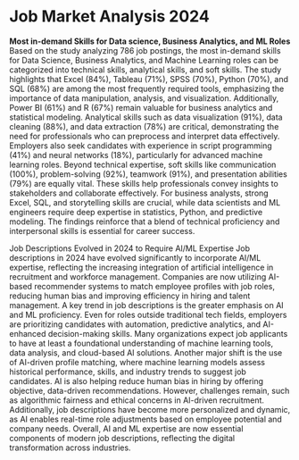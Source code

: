# Job Market Analysis 2024
**Most in-demand Skills for Data science, Business Analytics, and ML Roles**
 Based on the study analyzing 786 job postings, the most in-demand skills for Data Science, Business Analytics, and Machine Learning roles can be categorized into technical skills, analytical skills, and soft skills. The study highlights that Excel (84%), Tableau (71%), SPSS (70%), Python (70%), and SQL (68%) are among the most frequently required tools, emphasizing the importance of data manipulation, analysis, and visualization. Additionally, Power BI (61%) and R (67%) remain valuable for business analytics and statistical modeling.
Analytical skills such as data visualization (91%), data cleaning (88%), and data extraction (78%) are critical, demonstrating the need for professionals who can preprocess and interpret data effectively. Employers also seek candidates with experience in script programming (41%) and neural networks (18%), particularly for advanced machine learning roles.
Beyond technical expertise, soft skills like communication (100%), problem-solving (92%), teamwork (91%), and presentation abilities (79%) are equally vital. These skills help professionals convey insights to stakeholders and collaborate effectively. For business analysts, strong Excel, SQL, and storytelling skills are crucial, while data scientists and ML engineers require deep expertise in statistics, Python, and predictive modeling. The findings reinforce that a blend of technical proficiency and interpersonal skills is essential for career success.

Job Descriptions Evolved in 2024 to Require AI/ML Expertise
Job descriptions in 2024 have evolved significantly to incorporate AI/ML expertise, reflecting the increasing integration of artificial intelligence in recruitment and workforce management. Companies are now utilizing AI-based recommender systems to match employee profiles with job roles, reducing human bias and improving efficiency in hiring and talent management.
A key trend in job descriptions is the greater emphasis on AI and ML proficiency. Even for roles outside traditional tech fields, employers are prioritizing candidates with automation, predictive analytics, and AI-enhanced decision-making skills. Many organizations expect job applicants to have at least a foundational understanding of machine learning tools, data analysis, and cloud-based AI solutions.
Another major shift is the use of AI-driven profile matching, where machine learning models assess historical performance, skills, and industry trends to suggest job candidates. AI is also helping reduce human bias in hiring by offering objective, data-driven recommendations. However, challenges remain, such as algorithmic fairness and ethical concerns in AI-driven recruitment.
Additionally, job descriptions have become more personalized and dynamic, as AI enables real-time role adjustments based on employee potential and company needs. Overall, AI and ML expertise are now essential components of modern job descriptions, reflecting the digital transformation across industries.


